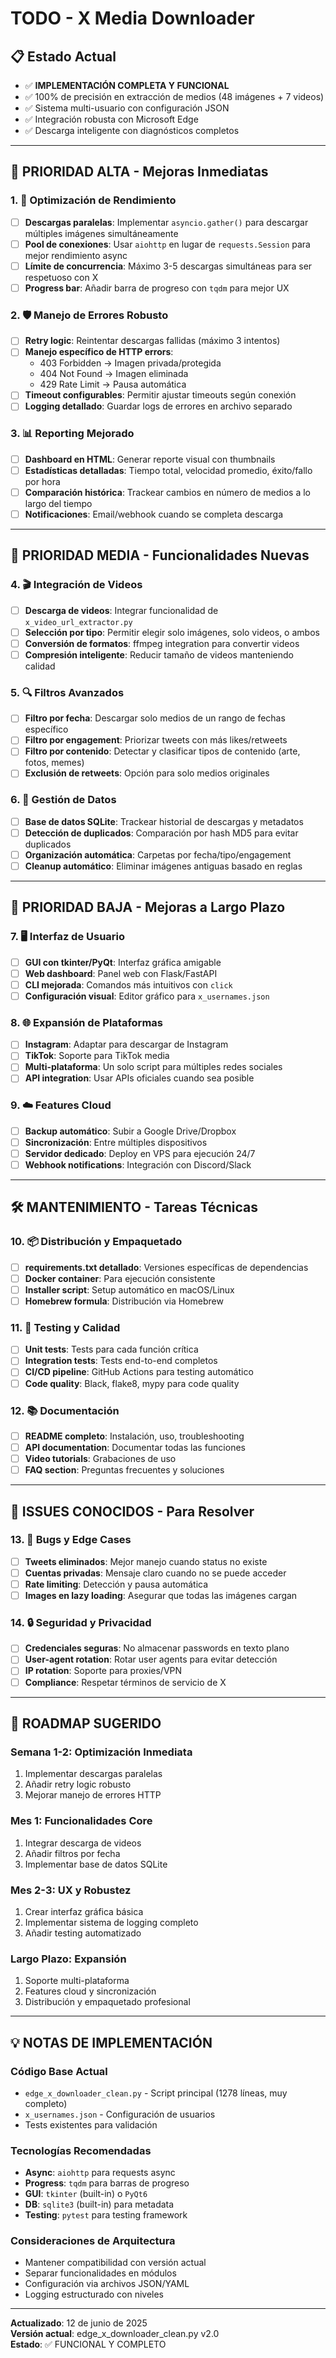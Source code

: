 # TODO - X Media Downloader

## 📋 Estado Actual
- ✅ **IMPLEMENTACIÓN COMPLETA Y FUNCIONAL**
- ✅ 100% de precisión en extracción de medios (48 imágenes + 7 videos)
- ✅ Sistema multi-usuario con configuración JSON
- ✅ Integración robusta con Microsoft Edge
- ✅ Descarga inteligente con diagnósticos completos

---

## 🚀 **PRIORIDAD ALTA** - Mejoras Inmediatas

### 1. **🔧 Optimización de Rendimiento**
- [ ] **Descargas paralelas**: Implementar `asyncio.gather()` para descargar múltiples imágenes simultáneamente
- [ ] **Pool de conexiones**: Usar `aiohttp` en lugar de `requests.Session` para mejor rendimiento async
- [ ] **Límite de concurrencia**: Máximo 3-5 descargas simultáneas para ser respetuoso con X
- [ ] **Progress bar**: Añadir barra de progreso con `tqdm` para mejor UX

### 2. **🛡️ Manejo de Errores Robusto**
- [ ] **Retry logic**: Reintentar descargas fallidas (máximo 3 intentos)
- [ ] **Manejo específico de HTTP errors**: 
  - 403 Forbidden → Imagen privada/protegida
  - 404 Not Found → Imagen eliminada
  - 429 Rate Limit → Pausa automática
- [ ] **Timeout configurables**: Permitir ajustar timeouts según conexión
- [ ] **Logging detallado**: Guardar logs de errores en archivo separado

### 3. **📊 Reporting Mejorado**
- [ ] **Dashboard en HTML**: Generar reporte visual con thumbnails
- [ ] **Estadísticas detalladas**: Tiempo total, velocidad promedio, éxito/fallo por hora
- [ ] **Comparación histórica**: Trackear cambios en número de medios a lo largo del tiempo
- [ ] **Notificaciones**: Email/webhook cuando se completa descarga

---

## 🎯 **PRIORIDAD MEDIA** - Funcionalidades Nuevas

### 4. **🎬 Integración de Videos**
- [ ] **Descarga de videos**: Integrar funcionalidad de `x_video_url_extractor.py`
- [ ] **Selección por tipo**: Permitir elegir solo imágenes, solo videos, o ambos
- [ ] **Conversión de formatos**: ffmpeg integration para convertir videos
- [ ] **Compresión inteligente**: Reducir tamaño de videos manteniendo calidad

### 5. **🔍 Filtros Avanzados**
- [ ] **Filtro por fecha**: Descargar solo medios de un rango de fechas específico
- [ ] **Filtro por engagement**: Priorizar tweets con más likes/retweets
- [ ] **Filtro por contenido**: Detectar y clasificar tipos de contenido (arte, fotos, memes)
- [ ] **Exclusión de retweets**: Opción para solo medios originales

### 6. **💾 Gestión de Datos**
- [ ] **Base de datos SQLite**: Trackear historial de descargas y metadatos
- [ ] **Detección de duplicados**: Comparación por hash MD5 para evitar duplicados
- [ ] **Organización automática**: Carpetas por fecha/tipo/engagement
- [ ] **Cleanup automático**: Eliminar imágenes antiguas basado en reglas

---

## 🔮 **PRIORIDAD BAJA** - Mejoras a Largo Plazo

### 7. **🖥️ Interfaz de Usuario**
- [ ] **GUI con tkinter/PyQt**: Interfaz gráfica amigable
- [ ] **Web dashboard**: Panel web con Flask/FastAPI
- [ ] **CLI mejorada**: Comandos más intuitivos con `click`
- [ ] **Configuración visual**: Editor gráfico para `x_usernames.json`

### 8. **🌐 Expansión de Plataformas**
- [ ] **Instagram**: Adaptar para descargar de Instagram
- [ ] **TikTok**: Soporte para TikTok media
- [ ] **Multi-plataforma**: Un solo script para múltiples redes sociales
- [ ] **API integration**: Usar APIs oficiales cuando sea posible

### 9. **☁️ Features Cloud**
- [ ] **Backup automático**: Subir a Google Drive/Dropbox
- [ ] **Sincronización**: Entre múltiples dispositivos
- [ ] **Servidor dedicado**: Deploy en VPS para ejecución 24/7
- [ ] **Webhook notifications**: Integración con Discord/Slack

---

## 🛠️ **MANTENIMIENTO** - Tareas Técnicas

### 10. **📦 Distribución y Empaquetado**
- [ ] **requirements.txt detallado**: Versiones específicas de dependencias
- [ ] **Docker container**: Para ejecución consistente
- [ ] **Installer script**: Setup automático en macOS/Linux
- [ ] **Homebrew formula**: Distribución via Homebrew

### 11. **🧪 Testing y Calidad**
- [ ] **Unit tests**: Tests para cada función crítica
- [ ] **Integration tests**: Tests end-to-end completos
- [ ] **CI/CD pipeline**: GitHub Actions para testing automático
- [ ] **Code quality**: Black, flake8, mypy para code quality

### 12. **📚 Documentación**
- [ ] **README completo**: Instalación, uso, troubleshooting
- [ ] **API documentation**: Documentar todas las funciones
- [ ] **Video tutorials**: Grabaciones de uso
- [ ] **FAQ section**: Preguntas frecuentes y soluciones

---

## 🚨 **ISSUES CONOCIDOS** - Para Resolver

### 13. **🐛 Bugs y Edge Cases**
- [ ] **Tweets eliminados**: Mejor manejo cuando status no existe
- [ ] **Cuentas privadas**: Mensaje claro cuando no se puede acceder
- [ ] **Rate limiting**: Detección y pausa automática
- [ ] **Images en lazy loading**: Asegurar que todas las imágenes cargan

### 14. **🔒 Seguridad y Privacidad**
- [ ] **Credenciales seguras**: No almacenar passwords en texto plano
- [ ] **User-agent rotation**: Rotar user agents para evitar detección
- [ ] **IP rotation**: Soporte para proxies/VPN
- [ ] **Compliance**: Respetar términos de servicio de X

---

## 📅 **ROADMAP SUGERIDO**

### **Semana 1-2: Optimización Inmediata**
1. Implementar descargas paralelas
2. Añadir retry logic robusto
3. Mejorar manejo de errores HTTP

### **Mes 1: Funcionalidades Core**
1. Integrar descarga de videos
2. Añadir filtros por fecha
3. Implementar base de datos SQLite

### **Mes 2-3: UX y Robustez**
1. Crear interfaz gráfica básica
2. Implementar sistema de logging completo
3. Añadir testing automatizado

### **Largo Plazo: Expansión**
1. Soporte multi-plataforma
2. Features cloud y sincronización
3. Distribución y empaquetado profesional

---

## 💡 **NOTAS DE IMPLEMENTACIÓN**

### **Código Base Actual**
- `edge_x_downloader_clean.py` - Script principal (1278 líneas, muy completo)
- `x_usernames.json` - Configuración de usuarios
- Tests existentes para validación

### **Tecnologías Recomendadas**
- **Async**: `aiohttp` para requests async
- **Progress**: `tqdm` para barras de progreso  
- **GUI**: `tkinter` (built-in) o `PyQt6`
- **DB**: `sqlite3` (built-in) para metadata
- **Testing**: `pytest` para testing framework

### **Consideraciones de Arquitectura**
- Mantener compatibilidad con versión actual
- Separar funcionalidades en módulos
- Configuración via archivos JSON/YAML
- Logging estructurado con niveles

---

**Actualizado**: 12 de junio de 2025  
**Versión actual**: edge_x_downloader_clean.py v2.0  
**Estado**: ✅ FUNCIONAL Y COMPLETO
